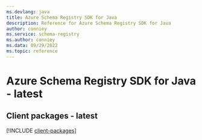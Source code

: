 ```yaml
---
ms.devlang: java
title: Azure Schema Registry SDK for Java
description: Reference for Azure Schema Registry SDK for Java
author: conniey
ms.service: schema-registry
ms.author: conniey
ms.data: 09/29/2022
ms.topic: reference
---
```

# Azure Schema Registry SDK for Java - latest

## Client packages - latest
[!INCLUDE [client-packages](schema-registry-client-index.md)]